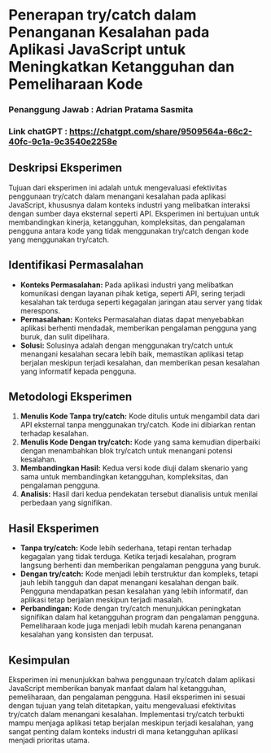 # Penerapan try/catch dalam Penanganan Kesalahan pada Aplikasi JavaScript untuk Meningkatkan Ketangguhan dan Pemeliharaan Kode

### Penanggung Jawab : Adrian Pratama Sasmita

### Link chatGPT : <https://chatgpt.com/share/9509564a-66c2-40fc-9c1a-9c3540e2258e>

## Deskripsi Eksperimen

Tujuan dari eksperimen ini adalah untuk mengevaluasi efektivitas penggunaan try/catch dalam menangani kesalahan pada aplikasi JavaScript, khususnya dalam konteks industri yang melibatkan interaksi dengan sumber daya eksternal seperti API. Eksperimen ini bertujuan untuk membandingkan kinerja, ketangguhan, kompleksitas, dan pengalaman pengguna antara kode yang tidak menggunakan try/catch dengan kode yang menggunakan try/catch.

## Identifikasi Permasalahan

- **Konteks Permasalahan:** Pada aplikasi industri yang melibatkan komunikasi dengan layanan pihak ketiga, seperti API, sering terjadi kesalahan tak terduga seperti kegagalan jaringan atau server yang tidak merespons.
- **Permasalahan:** Konteks Permasalahan diatas dapat menyebabkan aplikasi berhenti mendadak, memberikan pengalaman pengguna yang buruk, dan sulit dipelihara.
- **Solusi:** Solusinya adalah dengan menggunakan try/catch untuk menangani kesalahan secara lebih baik, memastikan aplikasi tetap berjalan meskipun terjadi kesalahan, dan memberikan pesan kesalahan yang informatif kepada pengguna.

## Metodologi Eksperimen

1. **Menulis Kode Tanpa try/catch:** Kode ditulis untuk mengambil data dari API eksternal tanpa menggunakan try/catch. Kode ini dibiarkan rentan terhadap kesalahan.
2. **Menulis Kode Dengan try/catch:** Kode yang sama kemudian diperbaiki dengan menambahkan blok try/catch untuk menangani potensi kesalahan.
3. **Membandingkan Hasil:** Kedua versi kode diuji dalam skenario yang sama untuk membandingkan ketangguhan, kompleksitas, dan pengalaman pengguna.
4. **Analisis:** Hasil dari kedua pendekatan tersebut dianalisis untuk menilai perbedaan yang signifikan.

## Hasil Eksperimen

- **Tanpa try/catch:** Kode lebih sederhana, tetapi rentan terhadap kegagalan yang tidak terduga. Ketika terjadi kesalahan, program langsung berhenti dan memberikan pengalaman pengguna yang buruk.
- **Dengan try/catch:** Kode menjadi lebih terstruktur dan kompleks, tetapi jauh lebih tangguh dan dapat menangani kesalahan dengan baik. Pengguna mendapatkan pesan kesalahan yang lebih informatif, dan aplikasi tetap berjalan meskipun terjadi masalah.
- **Perbandingan:** Kode dengan try/catch menunjukkan peningkatan signifikan dalam hal ketangguhan program dan pengalaman pengguna. Pemeliharaan kode juga menjadi lebih mudah karena penanganan kesalahan yang konsisten dan terpusat.

## Kesimpulan

Eksperimen ini menunjukkan bahwa penggunaan try/catch dalam aplikasi JavaScript memberikan banyak manfaat dalam hal ketangguhan, pemeliharaan, dan pengalaman pengguna. Hasil eksperimen ini sesuai dengan tujuan yang telah ditetapkan, yaitu mengevaluasi efektivitas try/catch dalam menangani kesalahan. Implementasi try/catch terbukti mampu menjaga aplikasi tetap berjalan meskipun terjadi kesalahan, yang sangat penting dalam konteks industri di mana ketangguhan aplikasi menjadi prioritas utama.
